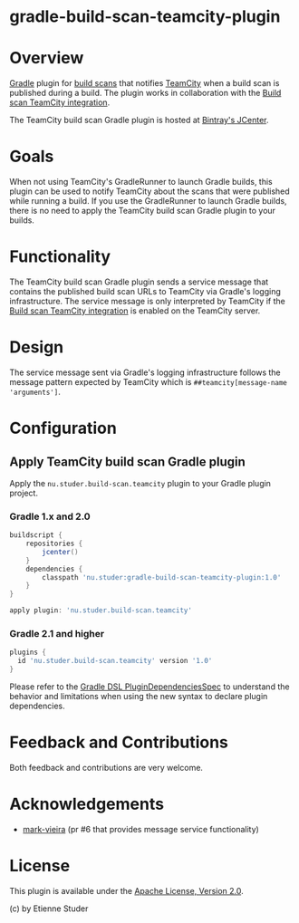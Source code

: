 gradle-build-scan-teamcity-plugin
=================================

# Overview

[Gradle](http://www.gradle.org) plugin for [build scans](https://scans.gradle.com/) that notifies [TeamCity](https://www.jetbrains.com/teamcity/) when 
a build scan is published during a build. The plugin works in collaboration with the [Build scan TeamCity integration](https://github.com/etiennestuder/teamcity-build-scan-plugin).

The TeamCity build scan Gradle plugin is hosted at [Bintray's JCenter](https://bintray.com/etienne/gradle-plugins/gradle-build-scan-teamcity-plugin).

# Goals

When not using TeamCity's GradleRunner to launch Gradle builds, this plugin can be used to notify TeamCity about the scans that were published while
running a build. If you use the GradleRunner to launch Gradle builds, there is no need to apply the TeamCity build scan Gradle plugin to your builds. 

# Functionality

The TeamCity build scan Gradle plugin sends a service message that contains the published build scan URLs to TeamCity via Gradle's logging infrastructure. The service 
message is only interpreted by TeamCity if the [Build scan TeamCity integration](https://github.com/etiennestuder/teamcity-build-scan-plugin) is enabled 
on the TeamCity server.

# Design

The service message sent via Gradle's logging infrastructure follows the message pattern expected by TeamCity which is `##teamcity[message-name 'arguments']`.

# Configuration

## Apply TeamCity build scan Gradle plugin

Apply the `nu.studer.build-scan.teamcity` plugin to your Gradle plugin project.

### Gradle 1.x and 2.0

```groovy
buildscript {
    repositories {
        jcenter()
    }
    dependencies {
        classpath 'nu.studer:gradle-build-scan-teamcity-plugin:1.0'
    }
}

apply plugin: 'nu.studer.build-scan.teamcity'
```

### Gradle 2.1 and higher

```groovy
plugins {
  id 'nu.studer.build-scan.teamcity' version '1.0'
}
```

Please refer to the [Gradle DSL PluginDependenciesSpec](http://www.gradle.org/docs/current/dsl/org.gradle.plugin.use.PluginDependenciesSpec.html) to
understand the behavior and limitations when using the new syntax to declare plugin dependencies.

# Feedback and Contributions

Both feedback and contributions are very welcome.

# Acknowledgements

+ [mark-vieira](https://github.com/mark-vieira) (pr #6 that provides message service functionality)

# License

This plugin is available under the [Apache License, Version 2.0](http://www.apache.org/licenses/LICENSE-2.0.html).

(c) by Etienne Studer

